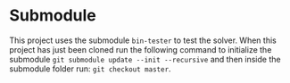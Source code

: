 # Submodule
This project uses the submodule `bin-tester` to test the solver. When this project has just been cloned run the following command to initialize the submodule `git submodule update --init --recursive` and then inside the submodule folder run: `git checkout master`.
